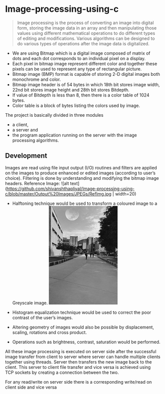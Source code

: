 
# Image-processing-using-c

>Image processing is the process of converting an image into digital form, storing the image data in an array and then manipulating those values using different mathematical operations to do different types of editing and modifications.
Various algorithms can be designed to do various types of operations after the image data is digitalized. 

- We are using Bitmap which is a digital image composed of matrix of dots and each dot corresponds to an individual pixel on a display.
- Each pixel in bitmap image represent different color and together these pixels can be used to represent any type of rectangular picture.
- Bitmap image (BMP) format is capable of storing 2-D digital images both monochrome and color. 
- Bitmap image header is of 54 bytes in which 18th bit stores image width, 22nd bit stores image height and 28th bit stores Bitdepth. 
- If value of Bitdepth is less than 8, then there is a color table of 1024 bytes. 
- Color table is a block of bytes listing the colors used by image. 

The project is basically divided in three modules 
- a client,
- a server and
- the program application running on the server with the image processing algorithms. 

## Development

Images are read using file input output (I/O) routines and filters are applied on the images to produce enhanced or edited images (according to user’s choice). Filtering is done by understanding and modifying the bitmap image headers. 
Reference Image: ![alt text](https://github.com/shivanshthapliyal/Image-processing-using-c/blob/master/Output%20Images/JPEGs/RefImg.jpg  | width=20)

- Halftoning technique would be used to transform a coloured image to a Greyscale image. 
![alt text](https://github.com/shivanshthapliyal/Image-processing-using-c/blob/master/Output%20Images/JPEGs/Greyscale.jpg "Greyscale")

- Histogram equalization technique would be used to correct the poor contrast of the user’s images. 
- Altering geometry of images would also be possible by displacement, scaling, rotations and cross product. 
- Operations such as brightness, contrast, saturation would be performed. 

All these image processing is executed on server side after the successful image transfer from client to server where server can handle multiple clients together using threads. Server then transfers the new image back to the client. This server to client file transfer and vice versa is achieved using TCP sockets by creating a connection between the two. 

For any read/write on server side there is a corresponding write/read on client side and vice versa
